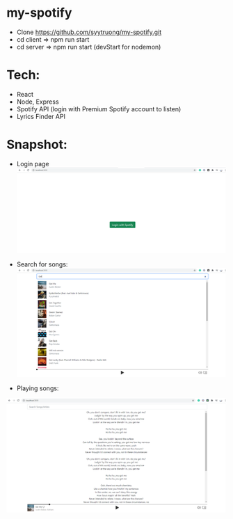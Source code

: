 # my-spotify
- Clone https://github.com/syytruong/my-spotify.git
- cd client => npm run start
- cd server => npm run start (devStart for nodemon)
# Tech:
- React
- Node, Express
- Spotify API (login with Premium Spotify account to listen)
- Lyrics Finder API
# Snapshot:
- Login page
![alt text](images/login.png)

- Search for songs:
![alt text](images/search_songs.png)

- Playing songs:

![alt text](images/playing_song.png)
